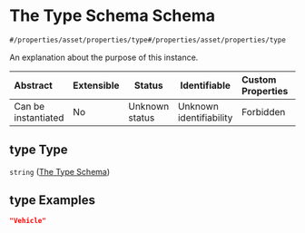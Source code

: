 # The Type Schema Schema

```txt
#/properties/asset/properties/type#/properties/asset/properties/type
```

An explanation about the purpose of this instance.


| Abstract            | Extensible | Status         | Identifiable            | Custom Properties | Additional Properties | Access Restrictions | Defined In                                                                                       |
| :------------------ | ---------- | -------------- | ----------------------- | :---------------- | --------------------- | ------------------- | ------------------------------------------------------------------------------------------------ |
| Can be instantiated | No         | Unknown status | Unknown identifiability | Forbidden         | Allowed               | none                | [policy_transaction.schema.json\*](../out/policy_transaction.schema.json "open original schema") |

## type Type

`string` ([The Type Schema](policy_transaction-properties-the-asset-schema-properties-the-type-schema.md))

## type Examples

```json
"Vehicle"
```
